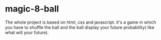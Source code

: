 # magic-8-ball
The whole project is based on html, css and javascript.
it's a game in which you have to shuffle the ball and the ball display your future probability( like what will your future). 
